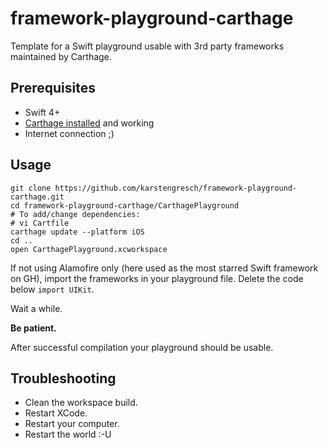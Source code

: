 # framework-playground-carthage
Template for a Swift playground usable with 3rd party frameworks maintained by Carthage.

## Prerequisites

 * Swift 4+
 * [Carthage installed](https://github.com/Carthage/Carthage#installing-carthage) and working
 * Internet connection ;)

## Usage

    git clone https://github.com/karstengresch/framework-playground-carthage.git
    cd framework-playground-carthage/CarthagePlayground
    # To add/change dependencies:
    # vi Cartfile
    carthage update --platform iOS
    cd ..
    open CarthagePlayground.xcworkspace
   
If not using Alamofire only (here used as the most starred Swift framework on GH), import the frameworks in your playground file. Delete the code below `import UIKit`.

Wait a while. 

**Be patient.**

After successful compilation your playground should be usable.

## Troubleshooting

 * Clean the workspace build.
 * Restart XCode.
 * Restart your computer.
 * Restart the world :-U
